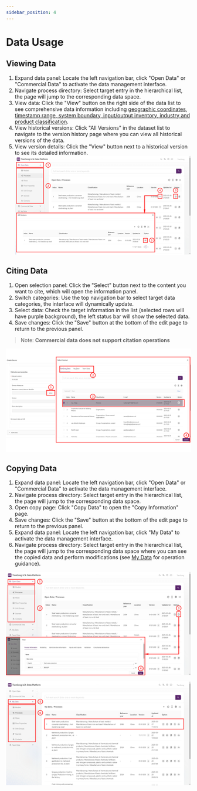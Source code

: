 ```yaml
---
sidebar_position: 4
---
```


# Data Usage

## Viewing Data

1. Expand data panel: Locate the left navigation bar, click "Open Data" or "Commercial Data" to activate the data management interface.
2. Navigate process directory: Select target entry in the hierarchical list, the page will jump to the corresponding data space.
3. View data: Click the "View" button on the right side of the data list to see comprehensive data information including [geographic coordinates, timestamp range, system boundary, input/output inventory, industry and product classification](https://www.carbonfootprint.network/docs/cifa-guidelines/lca-database-guideline/chapter-6-appendix#product-classification).
4. View historical versions: Click "All Versions" in the dataset list to navigate to the version history page where you can view all historical versions of the data.
5. View version details: Click the "View" button next to a historical version to see its detailed information.
![](./img/open1.png)

## Citing Data

1. Open selection panel: Click the "Select" button next to the content you want to cite, which will open the information panel.
2. Switch categories: Use the top navigation bar to select target data categories, the interface will dynamically update.
3. Select data: Check the target information in the list (selected rows will have purple background), the left status bar will show the selected data.
4. Save changes: Click the "Save" button at the bottom of the edit page to return to the previous panel.

> Note: **Commercial data does not support citation operations**

![](./img/choose.png)

## Copying Data

1. Expand data panel: Locate the left navigation bar, click "Open Data" or "Commercial Data" to activate the data management interface.
2. Navigate process directory: Select target entry in the hierarchical list, the page will jump to the corresponding data space.
3. Open copy page: Click "Copy Data" to open the "Copy Information" page.
4. Save changes: Click the "Save" button at the bottom of the edit page to return to the previous panel.
5. Expand data panel: Locate the left navigation bar, click "My Data" to activate the data management interface.
6. Navigate process directory: Select target entry in the hierarchical list, the page will jump to the corresponding data space where you can see the copied data and perform modifications (see [My Data](./create-my-data.md) for operation guidance).

![](./img/open2.png)

![](./img/open3.png)
